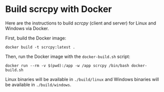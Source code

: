 # Build scrcpy with Docker

Here are the instructions to build _scrcpy_ (client and server) for Linux and Windows via Docker.

First, build the Docker image:
```shell script
docker build -t scrcpy:latest .
```

Then, run the Docker image with the `docker-build.sh` script:
```shell script
docker run --rm -v $(pwd):/app -w /app scrcpy /bin/bash docker-build.sh
```

Linux binaries will be available in `./build/linux` and Windows binaries will be available in `./build/windows`.
